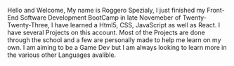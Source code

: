 Hello and Welcome, My name is Roggero Spezialy, I just finished my Front-End Software Development BootCamp in late Novemeber of Twenty-Twenty-Three, I have learned a Html5, CSS, JavaScript as well as React. I have several Projects on this account.
Most of the Projects are done through the school and a few are personally made to help me learn on my own. I am aiming to be a Game Dev but I am always looking to learn more in the various other Languages avalible.
